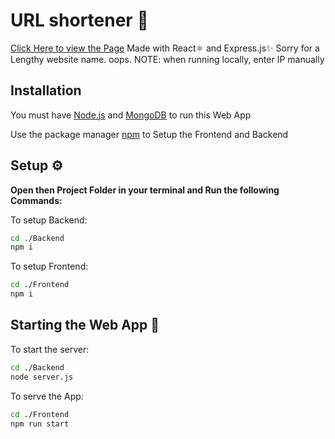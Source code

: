 # URL shortener 🤏

[Click Here to view the Page](https://url-shortener-by-suhail.herokuapp.com)
Made with React⚛️ and Express.js✨
Sorry for a Lengthy website name. oops.
NOTE: when running locally, enter IP manually

## Installation
You must have [Node.js](https://nodejs.org/en/) and [MongoDB](https://www.mongodb.com/) to run this Web App

Use the package manager [npm](https://www.npmjs.com/) to Setup the Frontend and Backend


## Setup ⚙️
**Open then Project Folder in your terminal and Run the following Commands:**

To setup Backend:
```bash
cd ./Backend
npm i
```
To setup Frontend:
```bash
cd ./Frontend
npm i
```


## Starting the Web App 🔌

To start the server:
```bash
cd ./Backend
node server.js
```
To serve the App:
```bash
cd ./Frontend
npm run start
```
